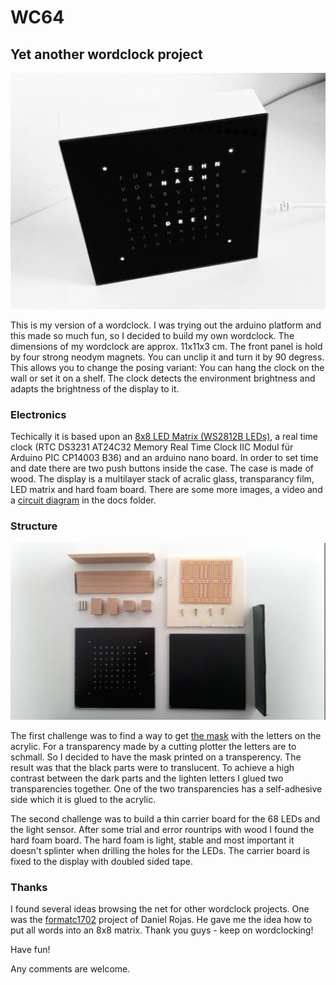 # WC64
## Yet another wordclock project

![Image of wordclock](https://github.com/chess-levin/WC64/blob/master/docs/img/wc64_front.jpg)

This is my version of a wordclock. I was trying out the arduino platform and this made so much fun, so I decided to build my own wordclock. The dimensions of my wordclock are approx. 11x11x3 cm. The front panel is hold by four strong neodym magnets. You can unclip it and turn it by 90 degress. This allows you to change the posing variant: You can hang the clock on the wall or set it on a shelf. The clock detects the environment brightness and adapts the brightness of the display to it.

### Electronics

Techically it is based upon an [8x8 LED Matrix (WS2812B LEDs)](https://github.com/chess-levin/WC64/blob/master/docs/img/wc64_matrix.jpg), a real time clock (RTC DS3231 AT24C32 Memory Real Time Clock IIC Modul für Arduino PIC CP14003 B36) and an arduino nano board. In order to set time and date there are two push buttons inside the case. The case is made of wood. The display is a multilayer stack of acralic glass, transparancy film, LED matrix and hard foam board. There are some more images, a video and a [circuit diagram](https://github.com/chess-levin/WC64/blob/master/docs/img/WC64_circuit.png) in the docs folder.

### Structure

![Image of wordclock](https://github.com/chess-levin/WC64/blob/master/docs/img/wc64_parts.jpg)

The first challenge was to find a way to get [the mask](https://github.com/chess-levin/WC64/blob/master/docs/mask_final_dt.pdf) with the letters on the acrylic. For a transparency made by a cutting plotter the letters are to schmall. So I decided to have the mask printed on a transperency. The result was that the black parts were to translucent. To achieve a high contrast between the dark parts and the lighten letters I glued two transparencies together. One of the two transparencies has a self-adhesive side which it is glued to the acrylic.

The second challenge was to build a thin carrier board for the 68 LEDs and the light sensor. After some trial and error rountrips with wood I found the hard foam board. The hard foam is light, stable and most important it doesn't splinter when drilling the holes for the LEDs. The carrier board is fixed to the display with doubled sided tape.

### Thanks

I found several ideas browsing the net for other wordclock projects. One was the [formatc1702](https://github.com/formatc1702) project of Daniel Rojas. He gave me the idea how to put all words into an 8x8 matrix. Thank you guys - keep on  wordclocking!

Have fun!

Any comments are welcome.
